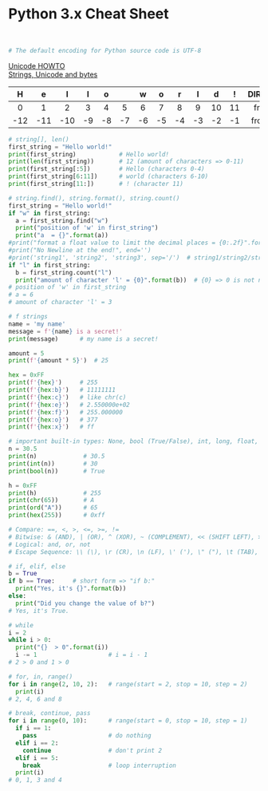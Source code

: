 Python 3.x Cheat Sheet
======================
<br>

```python
# The default encoding for Python source code is UTF-8
```

[Unicode HOWTO](https://docs.python.org/3/howto/unicode.html)<br>
[Strings, Unicode and bytes](https://medium.com/@andreacolangelo/strings-unicode-and-bytes-in-python-3-everything-you-always-wanted-to-know-27dc02ff2686)<br>

| H | e | l | l | o |   | w | o | r | l | d | ! | DIRECTION |
| :---: | :---: | :---: | :---: | :---: | :---: | :---: | :---: | :---: | :---: | :---: | :---: | :---: |
| 0 | 1 | 2 | 3 | 4 | 5 | 6 | 7 | 8 | 9 | 10 | 11 | from left |
| -12 | -11 | -10 | -9 | -8 | -7 | -6 | -5 | -4 | -3 | -2 | -1 | from right |

```python
# string[], len()
first_string = "Hello world!"
print(first_string)            # Hello world!
print(len(first_string))       # 12 (amount of characters => 0-11)
print(first_string[:5])        # Hello (characters 0-4)
print(first_string[6:11])      # world (characters 6-10)
print(first_string[11:])       # ! (character 11)
```

```python
# string.find(), string.format(), string.count()
first_string = "Hello world!"
if "w" in first_string:
  a = first_string.find("w")
  print("position of 'w' in first_string")
  print("a  = {}".format(a))
#print("format a float value to limit the decimal places = {0:.2f}".format(12.3456789))  #12.34
#print("No Newline at the end!", end='')
#print('string1', 'string2', 'string3', sep='/')  # string1/string2/string3
if "l" in first_string:
  b = first_string.count("l")
  print("amount of character 'l' = {0}".format(b))  # {0} => 0 is not necessary, because there is only one variable (b) and we don't want to change the print order...
# position of 'w' in first_string
# a = 6
# amount of character 'l' = 3
```

```python
# f strings
name = 'my name'
message = f'{name} is a secret!'
print(message)      # my name is a secret!

amount = 5
print(f'{amount * 5}')  # 25

hex = 0xFF
print(f'{hex}')     # 255
print(f'{hex:b}')   # 11111111
print(f'{hex:c}')   # like chr(c)
print(f'{hex:e}')   # 2.550000e+02
print(f'{hex:f}')   # 255.000000
print(f'{hex:o}')   # 377
print(f'{hex:x}')   # ff
```

```python
# important built-in types: None, bool (True/False), int, long, float, str, unicode, list, dict, tuple (and some others)
n = 30.5
print(n)             # 30.5
print(int(n))        # 30
print(bool(n))       # True

h = 0xFF
print(h)             # 255
print(chr(65))       # A
print(ord("A"))      # 65
print(hex(255))      # 0xff
```

```python
# Compare: ==, <, >, <=, >=, !=
# Bitwise: & (AND), | (OR), ^ (XOR), ~ (COMPLEMENT), << (SHIFT LEFT), >> (SHIFT RIGHT)
# Logical: and, or, not
# Escape Sequence: \\ (\), \r (CR), \n (LF), \' ('), \" ("), \t (TAB), \x41 (A), \u0000 (16bit Unicode), \U00000000 (32bit Unicode)
```

```python
# if, elif, else
b = True
if b == True:     # short form => "if b:"
  print("Yes, it's {}".format(b))
else:
  print("Did you change the value of b?")
# Yes, it's True.
```

```python
# while
i = 2
while i > 0:
  print("{}  > 0".format(i))
  i -= 1                    # i = i - 1
# 2 > 0 and 1 > 0
```

```python
# for, in, range()
for i in range(2, 10, 2):   # range(start = 2, stop = 10, step = 2)
  print(i)
# 2, 4, 6 and 8
```

```python
# break, continue, pass
for i in range(0, 10):      # range(start = 0, stop = 10, step = 1)
  if i == 1:
    pass                    # do nothing
  elif i == 2:
    continue                # don't print 2
  elif i == 5:
    break                   # loop interruption
  print(i)
# 0, 1, 3 and 4
```
